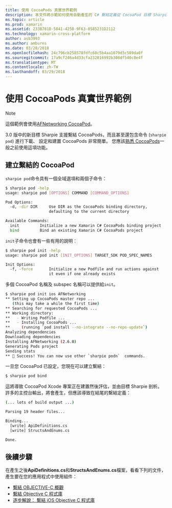 ```yaml
---
title: 使用 CocoaPods 真實世界範例
description: 本文件將示範如何使用自動產生的 C# 繫結定義從 CocoaPod 目標 Sharpie。
ms.topic: article
ms.prod: xamarin
ms.assetid: 233B781D-5841-4250-9F63-0585231D2112
ms.technology: xamarin-cross-platform
author: asb3993
ms.author: amburns
ms.date: 03/28/2018
ms.openlocfilehash: 24c796cb258578fdfc68c5b4aa1079d3c589da0f
ms.sourcegitcommit: 17a9cf246a4d33cfa232016992b308df540c8e4f
ms.translationtype: MT
ms.contentlocale: zh-TW
ms.lasthandoff: 03/29/2018
---
```

# <a name="real-world-example-using-cocoapods"></a>使用 CocoaPods 真實世界範例

> [!NOTE]
> 這個範例會使用[AFNetworking CocoaPod](https://cocoapods.org/pods/AFNetworking)。

3.0 版中的新目標 Sharpie 支援繫結 CocoaPods，而且甚至還包含命令 (`sharpie pod`) 進行下載、 設定和建置 CocoaPods 非常簡單。 您應該[熟悉 CocoaPods](https://cocoapods.org)一般之前使用這項功能。

## <a name="creating-a-binding-for-a-cocoapod"></a>建立繫結的 CocoaPod

`sharpie pod`命令具有一個全域選項和兩個子命令：

```bash
$ sharpie pod -help
usage: sharpie pod [OPTIONS] COMMAND [COMMAND_OPTIONS]

Pod Options:
  -d, -dir DIR     Use DIR as the CocoaPods binding directory,
                   defaulting to the current directory

Available Commands:
  init         Initialize a new Xamarin C# CocoaPods binding project
  bind         Bind an existing Xamarin C# CocoaPods project
```

`init`子命令也會有一些有用的說明：

```bash
$ sharpie pod init -help
usage: sharpie pod init [INIT_OPTIONS] TARGET_SDK POD_SPEC_NAMES

Init Options:
  -f, -force       Initialize a new Podfile and run actions against
                   it even if one already exists
```

多個 CocoaPod 名稱及 subspec 名稱可以提供給`init`。

```bash
$ sharpie pod init ios AFNetworking
** Setting up CocoaPods master repo ...
   (this may take a while the first time)
** Searching for requested CocoaPods ...
** Working directory:
**   - Writing Podfile ...
**   - Installing CocoaPods ...
**     (running `pod install --no-integrate --no-repo-update`)
Analyzing dependencies
Downloading dependencies
Installing AFNetworking (2.6.0)
Generating Pods project
Sending stats
** 🍻 Success! You can now use other `sharpie podn`  commands.
```

一旦您 CocoaPod 已設定，您現在可以建立繫結：

```bash
$ sharpie pod bind
```

這將導致 CocoaPod Xcode 專案正在建置然後評估，並由目標 Sharpie 剖析。 許多的主控台輸出，將會產生，但應該導致在結尾的繫結定義：

```bash
(... lots of build output ...)

Parsing 19 header files...

Binding...
  [write] ApiDefinitions.cs
  [write] StructsAndEnums.cs

Done.
```

## <a name="next-steps"></a>後續步驟

在產生之後**ApiDefinitions.cs**和**StructsAndEnums.cs**檔案，看看下列的文件，產生要在您的應用程式中使用組件：

- [繫結 OBJECTIVE-C 概觀](~/cross-platform/macios/binding/overview.md)
- [繫結 Objective C 程式庫](~/cross-platform/macios/binding/objective-c-libraries.md)
- [逐步解說： 繫結 iOS Objective C 程式庫](~/ios/platform/binding-objective-c/walkthrough.md)

